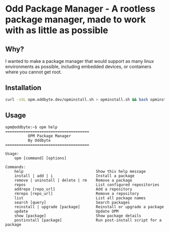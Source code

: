 # Odd Package Manager - A rootless package manager, made to work with as little as possible
## Why?
I wanted to make a package manager that would support as many linux environments as possible, including embedded devices, or containers where you cannot get root.
## Installation
```bash
curl -sSL opm.oddbyte.dev/opminstall.sh > opminstall.sh && bash opminstall.sh
```
## Usage
```
opm@oddbyte:~$ opm help
=====================================
          OPM Package Manager
          By Oddbyte
=====================================

Usage:
    opm [command] [options]

Commands:
    help                                Show this help message
    install | add | i                   Install a package
    remove | uninstall | delete | rm    Remove a package
    repos                               List configured repositories
    addrepo [repo_url]                  Add a repository
    rmrepo [repo_url]                   Remove a repository
    list                                List all package names
    search [query]                      Search packages
    reinstall | upgrade [package]       Reinstall or upgrade a package
    update                              Update OPM
    show [package]                      Show package details
    postinstall [package]               Run post-install script for a package
```
